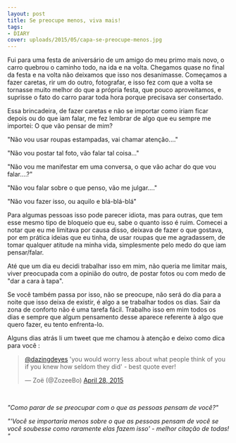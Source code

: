 ```yaml
---
layout: post
title: Se preocupe menos, viva mais!
tags:
- DIARY
cover: uploads/2015/05/capa-se-preocupe-menos.jpg
---
```


Fui para uma festa de aniversário de um amigo do meu primo mais novo, o carro quebrou o caminho todo, na ida e na volta. Chegamos quase no final da festa e na volta não deixamos que isso nos desanimasse. Começamos a fazer caretas, rir um do outro, fotografar, e isso fez com que a volta se tornasse muito melhor do que a própria festa, que pouco aproveitamos, e suprisse o fato do carro parar toda hora porque precisava ser consertado.

Essa brincadeira, de fazer caretas e não se importar como iriam ficar depois ou do que iam falar, me fez lembrar de algo que eu sempre me importei: O que vão pensar de mim?

"Não vou usar roupas estampadas, vai chamar atenção...."

"Não vou postar tal foto, vão falar tal coisa..."

"Não vou me manifestar em uma conversa, o que vão achar do que vou falar....?"

"Não vou falar sobre o que penso, vão me julgar...."

"Não vou fazer isso, ou aquilo e blá-blá-blá"

Para algumas pessoas isso pode parecer idiota, mas para outras, que tem esse mesmo tipo de bloqueio que eu, sabe o quanto isso é ruim. Comecei a notar que eu me limitava por causa disso, deixava de fazer o que gostava, por em prática ideias que eu tinha, de usar roupas que me agradassem, de tomar qualquer atitude na minha vida, simplesmente pelo medo do que iam pensar/falar.

Até que um dia eu decidi trabalhar isso em mim, não queria me limitar mais, viver preocupada com a opinião do outro, de postar fotos ou com medo de "dar a cara à tapa".

Se você também passa por isso, não se preocupe, não será do dia para a noite que isso deixa de existir, é algo a se trabalhar todos os dias. Sair da zona de conforto não é uma tarefa fácil. Trabalho isso em mim todos os dias e sempre que algum pensamento desse aparece referente à algo que quero fazer, eu tento enfrenta-lo.

Alguns dias atrás li um tweet que me chamou à atenção e deixo como dica para você :

<blockquote class="twitter-tweet tw-align-center" lang="en"><p lang="en" dir="ltr"><a href="https://twitter.com/dazingdeyes">@dazingdeyes</a> &#39;you would worry less about what people think of you if you knew how seldom they did&#39; - best quote ever! </p>&mdash; Zo&euml; (@ZozeeBo) <a href="https://twitter.com/ZozeeBo/status/593077418484707330">April 28, 2015</a></blockquote><br />
<script async src="//platform.twitter.com/widgets.js" charset="utf-8"></script>

<em>"Como parar de se preocupar com o que as pessoas pensam de você?"</em>

<em>"'Você se importaria menos sobre o que as pessoas pensam de você se você soubesse como raramente elas fazem isso' - melhor citação de todas! "</em>

